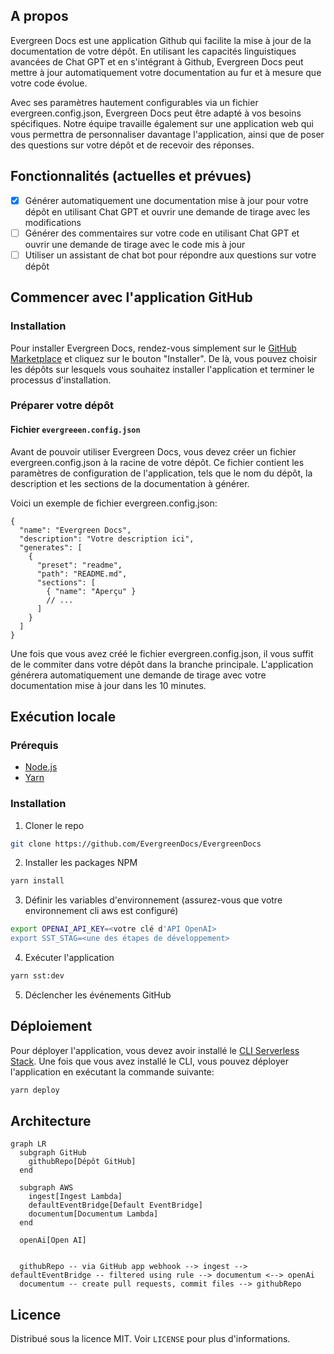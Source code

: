 

## A propos

Evergreen Docs est une application Github qui facilite la mise à jour de la documentation de votre dépôt. En utilisant les capacités linguistiques avancées de Chat GPT et en s'intégrant à Github, Evergreen Docs peut mettre à jour automatiquement votre documentation au fur et à mesure que votre code évolue.

Avec ses paramètres hautement configurables via un fichier evergreen.config.json, Evergreen Docs peut être adapté à vos besoins spécifiques. Notre équipe travaille également sur une application web qui vous permettra de personnaliser davantage l'application, ainsi que de poser des questions sur votre dépôt et de recevoir des réponses.

## Fonctionnalités (actuelles et prévues)

- [x] Générer automatiquement une documentation mise à jour pour votre dépôt en utilisant Chat GPT et ouvrir une demande de tirage avec les modifications
- [ ] Générer des commentaires sur votre code en utilisant Chat GPT et ouvrir une demande de tirage avec le code mis à jour
- [ ] Utiliser un assistant de chat bot pour répondre aux questions sur votre dépôt

## Commencer avec l'application GitHub

### Installation

Pour installer Evergreen Docs, rendez-vous simplement sur le [GitHub Marketplace](https://github.com/apps/evergreen-docs) et cliquez sur le bouton "Installer". De là, vous pouvez choisir les dépôts sur lesquels vous souhaitez installer l'application et terminer le processus d'installation.

### Préparer votre dépôt

#### Fichier `evergreeen.config.json`

Avant de pouvoir utiliser Evergreen Docs, vous devez créer un fichier evergreen.config.json à la racine de votre dépôt. Ce fichier contient les paramètres de configuration de l'application, tels que le nom du dépôt, la description et les sections de la documentation à générer.

Voici un exemple de fichier evergreen.config.json:

```jsonc
{
  "name": "Evergreen Docs",
  "description": "Votre description ici",
  "generates": [
    {
      "preset": "readme",
      "path": "README.md",
      "sections": [
        { "name": "Aperçu" }
        // ...
      ]
    }
  ]
}
```

Une fois que vous avez créé le fichier evergreen.config.json, il vous suffit de le commiter dans votre dépôt dans la branche principale. L'application générera automatiquement une demande de tirage avec votre documentation mise à jour dans les 10 minutes.

## Exécution locale

### Prérequis

- [Node.js](https://nodejs.org/en/)
- [Yarn](https://yarnpkg.com/)

### Installation

1. Cloner le repo

```sh
git clone https://github.com/EvergreenDocs/EvergreenDocs
```

2. Installer les packages NPM

```sh
yarn install
```

3. Définir les variables d'environnement (assurez-vous que votre environnement cli aws est configuré)

```sh
export OPENAI_API_KEY=<votre clé d'API OpenAI>
export SST_STAG=<une des étapes de développement>
```

4. Exécuter l'application

```sh
yarn sst:dev
```

5. Déclencher les événements GitHub

## Déploiement

Pour déployer l'application, vous devez avoir installé le [CLI Serverless Stack](https://serverless-stack.com/). Une fois que vous avez installé le CLI, vous pouvez déployer l'application en exécutant la commande suivante:

```sh
yarn deploy
```

## Architecture

```mermaid
graph LR
  subgraph GitHub
    githubRepo[Dépôt GitHub]
  end

  subgraph AWS
    ingest[Ingest Lambda]
    defaultEventBridge[Default EventBridge]
    documentum[Documentum Lambda]
  end

  openAi[Open AI]


  githubRepo -- via GitHub app webhook --> ingest --> defaultEventBridge -- filtered using rule --> documentum <--> openAi
  documentum -- create pull requests, commit files --> githubRepo
```

## Licence

Distribué sous la licence MIT. Voir `LICENSE` pour plus d'informations.